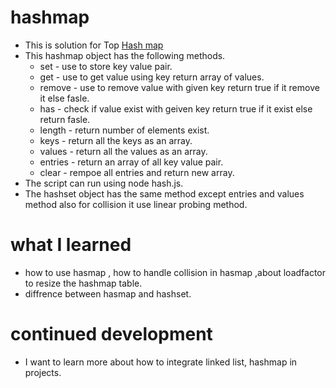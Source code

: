 # hashmap
- This is solution for Top [Hash map](https://www.theodinproject.com/lessons/javascript-hashmap)
- This hashmap object has the following methods.
    - set - use to store key value pair.
    - get - use to get value using key return array of values.
    - remove - use to remove value with given key return true if it remove it else fasle.
    - has - check if value exist with geiven key return true if it exist else return fasle.
    - length - return number of elements exist.
    - keys - return all the keys as an array.
    - values - return all the values as an array.
    - entries - return an array of all key value pair.
    - clear - rempoe all entries and return new array.
- The script can run using node hash.js.
- The hashset object has the same method except entries and values method also for collision it use linear probing method.
# what I learned
- how to use hasmap , how to handle collision in hasmap ,about loadfactor to resize the hashmap table.
- diffrence between hasmap and hashset.
# continued development
- I want to learn more about how to integrate linked list, hashmap in projects.
